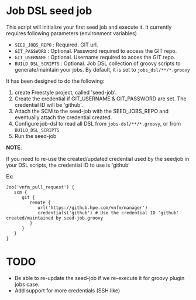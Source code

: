 # Job DSL seed job

This script will initialize your first seed job and execute it.
It currently requires following parameters (environment variables)

- `SEED_JOBS_REPO`    : Required. GIT url.
- `GIT_PASSWORD`      : Optional. Password required to access the GIT repo.
- `GIT_USERNAME`      : Optional. Username required to acces the GIT repo.
- `BUILD_DSL_SCRIPTS` : Optional. Job DSL collection of groovy scripts to generate/maintain your jobs. By default, it is set to `jobs_dsl/**/*.groovy`

It has been designed to do the following:

1. create Freestyle project, called 'seed-job'.
2. Create the credential if GIT\_USERNAME & GIT\_PASSWORD are set. The credential ID will be 'github'.
3. Attach the SCM to the seed-job with the SEED\_JOBS\_REPO and eventually attach the credential created.
4. Configure job-dsl to read all DSL from  `jobs-dsl/**/*.groovy`, or from `BUILD_DSL_SCRIPTS`
5. Run the seed-job

**NOTE**:

If you need to re-use the created/updated credential used by the seedjob in your DSL scripts, the credential ID to use is 'github'

Ex:

    Job('vnfm_pull_request') {
       scm {
          git {
             remote {
                url('https://github.hpe.com/vnfm/manager')
                credentials('github') # Use the credential ID 'github' created/maintained by seed-job.groovy
             }
          }
       }
    }


# TODO
- Be able to re-update the seed-job if we re-execute it for groovy plugin jobs case.
- Add support for more credentials (SSH like)

